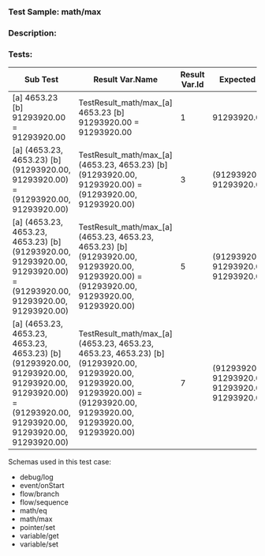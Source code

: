 ### **Test Sample:** math/max
### **Description:** 

### Tests:
| Sub Test | Result Var.Name | Result Var.Id | Expected Value
| ----------- | ----------- | ----------- |----------- |
| [a] 4653.23 [b] 91293920.00 = 91293920.00 | TestResult_math/max_[a] 4653.23 [b] 91293920.00 = 91293920.00 | 1 | 91293920.00000
| [a] (4653.23, 4653.23) [b] (91293920.00, 91293920.00) = (91293920.00, 91293920.00) | TestResult_math/max_[a] (4653.23, 4653.23) [b] (91293920.00, 91293920.00) = (91293920.00, 91293920.00) | 3 | (91293920.00000, 91293920.00000)
| [a] (4653.23, 4653.23, 4653.23) [b] (91293920.00, 91293920.00, 91293920.00) = (91293920.00, 91293920.00, 91293920.00) | TestResult_math/max_[a] (4653.23, 4653.23, 4653.23) [b] (91293920.00, 91293920.00, 91293920.00) = (91293920.00, 91293920.00, 91293920.00) | 5 | (91293920.00000, 91293920.00000, 91293920.00000)
| [a] (4653.23, 4653.23, 4653.23, 4653.23) [b] (91293920.00, 91293920.00, 91293920.00, 91293920.00) = (91293920.00, 91293920.00, 91293920.00, 91293920.00) | TestResult_math/max_[a] (4653.23, 4653.23, 4653.23, 4653.23) [b] (91293920.00, 91293920.00, 91293920.00, 91293920.00) = (91293920.00, 91293920.00, 91293920.00, 91293920.00) | 7 | (91293920.00000, 91293920.00000, 91293920.00000, 91293920.00000)

Schemas used in this test case:
- debug/log
- event/onStart
- flow/branch
- flow/sequence
- math/eq
- math/max
- pointer/set
- variable/get
- variable/set
